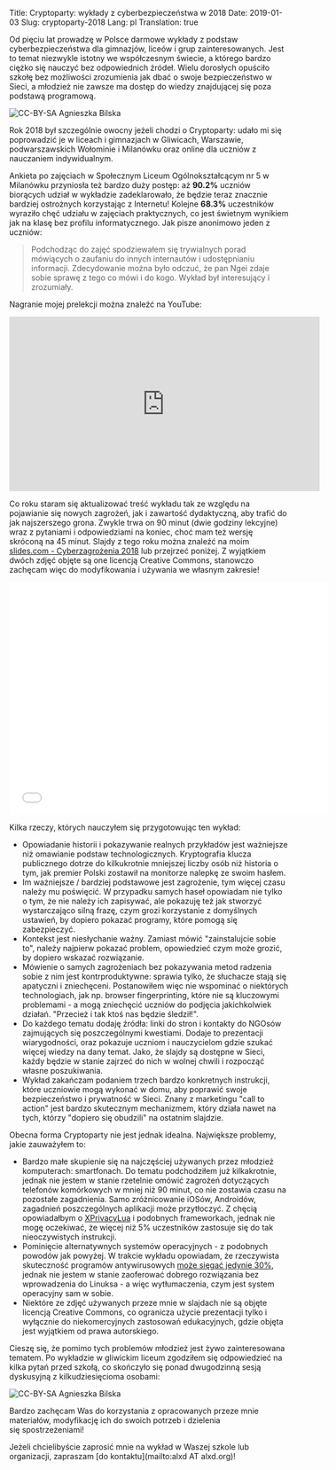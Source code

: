 Title: Cryptoparty: wykłady z cyberbezpieczeństwa w 2018
Date: 2019-01-03
Slug: cryptoparty-2018
Lang: pl
Translation: true

Od pięciu lat prowadzę w Polsce darmowe wykłady z podstaw cyberbezpieczeństwa dla gimnazjów, liceów i grup zainteresowanych. Jest to temat niezwykle istotny we współczesnym świecie, a którego bardzo ciężko się nauczyć bez odpowiednich źródeł.  Wielu dorosłych opuściło szkołę bez możliwości zrozumienia jak dbać o swoje bezpieczeństwo w Sieci, a młodzież nie zawsze ma dostęp do wiedzy znajdującej się poza podstawą programową.

![CC-BY-SA Agnieszka Bilska](/images/25_cryptoparty2018/gliwice_makers.jpg)

Rok 2018 był szczególnie owocny jeżeli chodzi o Cryptoparty: udało mi się poprowadzić je w liceach i gimnazjach w Gliwicach, Warszawie, podwarszawskich Wołominie i Milanówku oraz online dla uczniów z nauczaniem indywidualnym.

Ankieta po zajęciach w Społecznym Liceum Ogólnokształcącym nr 5 w Milanówku przyniosła też bardzo duży postęp: aż **90.2%** uczniów biorących udział w wykładzie zadeklarowało, że będzie teraz znacznie bardziej ostrożnych korzystając z Internetu! Kolejne **68.3%** uczestników wyraziło chęć udziału w zajęciach praktycznych, co jest świetnym wynikiem jak na klasę bez profilu informatycznego. Jak pisze anonimowo jeden z uczniów:

> Podchodząc do zajęć spodziewałem się trywialnych porad mówiących o zaufaniu do innych internautów i udostępnianiu informacji. Zdecydowanie można było odczuć, że pan Ngei zdaje sobie sprawę z tego co mówi i do kogo. Wykład był interesujący i zrozumiały.

Nagranie mojej prelekcji można znaleźć na YouTube:

<iframe width="560" height="315" src="https://www.youtube-nocookie.com/embed/lhbVt7WPvG0" frameborder="0" allow="accelerometer; autoplay; encrypted-media; gyroscope; picture-in-picture" allowfullscreen></iframe>

Co roku staram się aktualizować treść wykładu tak ze względu na pojawianie się nowych zagrożeń, jak i zawartość dydaktyczną, aby trafić do jak najszerszego grona. Zwykle trwa on 90 minut (dwie godziny lekcyjne) wraz z pytaniami i odpowiedziami na koniec, choć mam też wersję skróconą na 45 minut. Slajdy z tego roku można znaleźć na moim [slides.com - Cyberzagrożenia 2018](https://slides.com/pawelngei/cyberzagrozenia18) lub przejrzeć poniżej. Z wyjątkiem dwóch zdjęć objęte są one licencją Creative Commons, stanowczo zachęcam więc do modyfikowania i używania we własnym zakresie!

<iframe src="//slides.com/pawelngei/cyberzagrozenia18/embed" width="576" height="420" scrolling="no" frameborder="0" webkitallowfullscreen mozallowfullscreen allowfullscreen></iframe>

Kilka rzeczy, których nauczyłem się przygotowując ten wykład:

* Opowiadanie historii i pokazywanie realnych przykładów jest ważniejsze niż omawianie podstaw technologicznych. Kryptografia klucza publicznego dotrze do kilkukrotnie mniejszej liczby osób niż historia o tym, jak premier Polski zostawił na monitorze nalepkę ze swoim hasłem.
* Im ważniejsze / bardziej podstawowe jest zagrożenie, tym więcej czasu należy mu poświęcić. W przypadku samych haseł opowiadam nie tylko o tym, że nie należy ich zapisywać, ale pokazuję też jak stworzyć wystarczająco silną frazę, czym grozi korzystanie z domyślnych ustawień, by dopiero pokazać programy, które pomogą się zabezpieczyć.
* Kontekst jest niesłychanie ważny. Zamiast mówić "zainstalujcie sobie to", należy najpierw pokazać problem, opowiedzieć czym może grozić, by dopiero wskazać rozwiązanie.
* Mówienie o samych zagrożeniach bez pokazywania metod radzenia sobie z nim jest kontrproduktywne: sprawia tylko, że słuchacze stają się apatyczni i zniechęceni. Postanowiłem więc nie wspominać o niektórych technologiach, jak np. browser fingerprinting, które nie są kluczowymi problemami - a mogą zniechęcić uczniów do podjęcia jakichkolwiek działań. "Przecież i tak ktoś nas będzie śledził!".
* Do każdego tematu dodaję źródła: linki do stron i kontakty do NGOsów zajmujących się poszczególnymi kwestiami. Dodaje to prezentacji wiarygodności, oraz pokazuje uczniom i nauczycielom gdzie szukać więcej wiedzy na dany temat. Jako, że slajdy są dostępne w Sieci, każdy będzie w stanie zajrzeć do nich w wolnej chwili i rozpocząć własne poszukiwania.
* Wykład zakańczam podaniem trzech bardzo konkretnych instrukcji, które uczniowie mogą wykonać w domu, aby poprawić swoje bezpieczeństwo i prywatność w Sieci. Znany z marketingu "call to action" jest bardzo skutecznym mechanizmem, który działa nawet na tych, którzy "dopiero się obudzili" na ostatnim slajdzie.

Obecna forma Cryptoparty nie jest jednak idealna. Największe problemy, jakie zauważyłem to:

* Bardzo małe skupienie się na najczęściej używanych przez młodzież komputerach: smartfonach. Do tematu podchodziłem już kilkakrotnie, jednak nie jestem w stanie rzetelnie omówić zagrożeń dotyczących telefonów komórkowych w mniej niż 90 minut, co nie zostawia czasu na pozostałe zagadnienia. Samo zróżnicowanie iOSów, Androidów, zagadnień poszczególnych aplikacji może przytłoczyć. Z chęcią opowiadałbym o [XPrivacyLua](https://github.com/M66B/XPrivacyLua/blob/master/README.md) i podobnych frameworkach, jednak nie mogę oczekiwać, że więcej niż 5% uczestników zastosuje się do tak nieoczywistych instrukcji.
* Pominięcie alternatywnych systemów operacyjnych - z podobnych powodów jak powyżej. W trakcie wykładu opowiadam, że rzeczywista skuteczność programów antywirusowych [może sięgać jedynie 30%](http://www.channelregister.co.uk/2007/12/21/dwindling_antivirus_protection/), jednak nie jestem w stanie zaoferować dobrego rozwiązania bez wprowadzenia do Linuksa - a więc wytłumaczenia, czym jest system operacyjny sam w sobie.
* Niektóre ze zdjęć używanych przeze mnie w slajdach nie są objęte licencją Creative Commons, co ogranicza użycie prezentacji tylko i wyłącznie do niekomercyjnych zastosowań edukacyjnych, gdzie objęta jest wyjątkiem od prawa autorskiego.

Cieszę się, że pomimo tych problemów młodzież jest żywo zainteresowana tematem. Po wykładzie w gliwickim liceum zgodziłem się odpowiedzieć na kilka pytań przed szkołą, co skończyło się ponad dwugodzinną sesją dyskusyjną z kilkudziesięcioma osobami:

![CC-BY-SA Agnieszka Bilska](/images/25_cryptoparty2018/po_zajeciach.jpg)

Bardzo zachęcam Was do korzystania z opracowanych przeze mnie materiałów, modyfikację ich do swoich potrzeb i dzielenia się spostrzeżeniami!

Jeżeli chcielibyście zaprosić mnie na wykład w Waszej szkole lub organizacji, zapraszam [do kontaktu](mailto:alxd AT alxd.org)!
